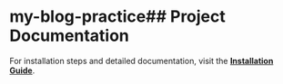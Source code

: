 # my-blog-practice## Project Documentation  

For installation steps and detailed documentation, visit the **[Installation Guide](https://github.com/ypushkala/my-blog-practice/wiki/Installation)**.
